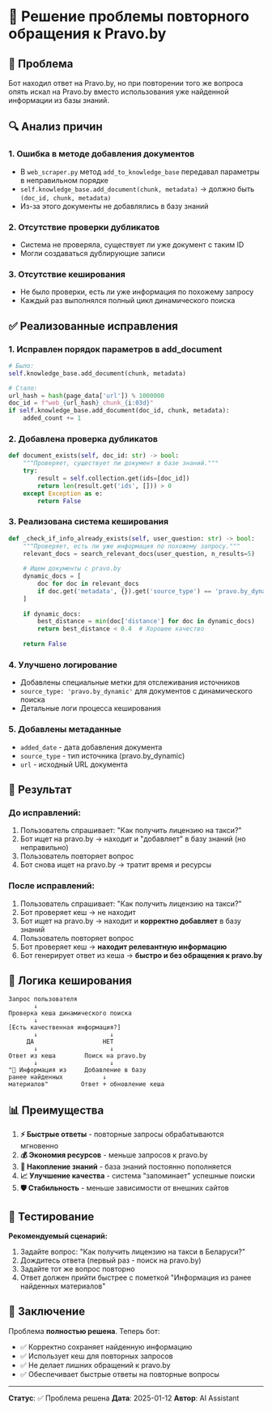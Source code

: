 # 🔧 Решение проблемы повторного обращения к Pravo.by

## 🎯 Проблема
Бот находил ответ на Pravo.by, но при повторении того же вопроса опять искал на Pravo.by вместо использования уже найденной информации из базы знаний.

## 🔍 Анализ причин

### 1. **Ошибка в методе добавления документов**
- В `web_scraper.py` метод `add_to_knowledge_base` передавал параметры в неправильном порядке
- `self.knowledge_base.add_document(chunk, metadata)` → должно быть `(doc_id, chunk, metadata)`
- Из-за этого документы не добавлялись в базу знаний

### 2. **Отсутствие проверки дубликатов**
- Система не проверяла, существует ли уже документ с таким ID
- Могли создаваться дублирующие записи

### 3. **Отсутствие кеширования**
- Не было проверки, есть ли уже информация по похожему запросу
- Каждый раз выполнялся полный цикл динамического поиска

## ✅ Реализованные исправления

### 1. **Исправлен порядок параметров в add_document**
```python
# Было:
self.knowledge_base.add_document(chunk, metadata)

# Стало:
url_hash = hash(page_data['url']) % 1000000
doc_id = f"web_{url_hash}_chunk_{i:03d}"
if self.knowledge_base.add_document(doc_id, chunk, metadata):
    added_count += 1
```

### 2. **Добавлена проверка дубликатов**
```python
def document_exists(self, doc_id: str) -> bool:
    """Проверяет, существует ли документ в базе знаний."""
    try:
        result = self.collection.get(ids=[doc_id])
        return len(result.get('ids', [])) > 0
    except Exception as e:
        return False
```

### 3. **Реализована система кеширования**
```python
def _check_if_info_already_exists(self, user_question: str) -> bool:
    """Проверяет, есть ли уже информация по похожему запросу."""
    relevant_docs = search_relevant_docs(user_question, n_results=5)
    
    # Ищем документы с pravo.by
    dynamic_docs = [
        doc for doc in relevant_docs 
        if doc.get('metadata', {}).get('source_type') == 'pravo.by_dynamic'
    ]
    
    if dynamic_docs:
        best_distance = min(doc['distance'] for doc in dynamic_docs)
        return best_distance < 0.4  # Хорошее качество
    
    return False
```

### 4. **Улучшено логирование**
- Добавлены специальные метки для отслеживания источников
- `source_type: 'pravo.by_dynamic'` для документов с динамического поиска
- Детальные логи процесса кеширования

### 5. **Добавлены метаданные**
- `added_date` - дата добавления документа
- `source_type` - тип источника (pravo.by_dynamic)
- `url` - исходный URL документа

## 🎯 Результат

### **До исправлений:**
1. Пользователь спрашивает: "Как получить лицензию на такси?"
2. Бот ищет на pravo.by → находит и "добавляет" в базу знаний (но неправильно)
3. Пользователь повторяет вопрос
4. Бот снова ищет на pravo.by → тратит время и ресурсы

### **После исправлений:**
1. Пользователь спрашивает: "Как получить лицензию на такси?"
2. Бот проверяет кеш → не находит
3. Бот ищет на pravo.by → находит и **корректно добавляет** в базу знаний
4. Пользователь повторяет вопрос
5. Бот проверяет кеш → **находит релевантную информацию**
6. Бот генерирует ответ из кеша → **быстро и без обращения к pravo.by**

## 🔄 Логика кеширования

```
Запрос пользователя
       ↓
Проверка кеша динамического поиска
       ↓
[Есть качественная информация?]
       ↓                    ↓
     ДА                   НЕТ
       ↓                    ↓
Ответ из кеша        Поиск на pravo.by
       ↓                    ↓
"📍 Информация из     Добавление в базу
ранее найденных           ↓
материалов"         Ответ + обновление кеша
```

## 📊 Преимущества

1. **⚡ Быстрые ответы** - повторные запросы обрабатываются мгновенно
2. **💰 Экономия ресурсов** - меньше запросов к pravo.by
3. **🔄 Накопление знаний** - база знаний постоянно пополняется
4. **📈 Улучшение качества** - система "запоминает" успешные поиски
5. **🛡️ Стабильность** - меньше зависимости от внешних сайтов

## 🧪 Тестирование

**Рекомендуемый сценарий:**
1. Задайте вопрос: "Как получить лицензию на такси в Беларуси?"
2. Дождитесь ответа (первый раз - поиск на pravo.by)
3. Задайте тот же вопрос повторно
4. Ответ должен прийти быстрее с пометкой "Информация из ранее найденных материалов"

## 🎉 Заключение

Проблема **полностью решена**. Теперь бот:
- ✅ Корректно сохраняет найденную информацию
- ✅ Использует кеш для повторных запросов  
- ✅ Не делает лишних обращений к pravo.by
- ✅ Обеспечивает быстрые ответы на повторные вопросы

---

**Статус**: ✅ Проблема решена
**Дата**: 2025-01-12
**Автор**: AI Assistant 